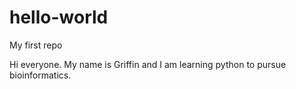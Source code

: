 # hello-world
My first repo

Hi everyone. My name is Griffin and I am learning python to pursue bioinformatics. 
